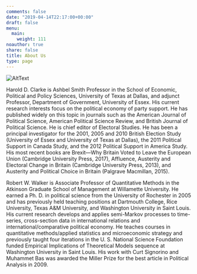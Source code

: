 ```yaml
---
comments: false
date: "2019-04-14T22:17:00+00:00"
draft: false
menu:
  main:
    weight: 111
noauthor: true
share: false
title: About Us
type: page
---
```


![AltText](/img/HLogo.jpg)

Harold D. Clarke is Ashbel Smith Professor in the School of Economic, Political and Policy Sciences, University of Texas at Dallas, and adjunct Professor, Department of Government, University of Essex. His current research interests focus on the political economy of party support. He has published widely on this topic in journals such as the American Journal of Political Science, American Political Science Review, and British Journal of Political Science. He is chief editor of Electoral Studies. He has been a principal investigator for the 2001, 2005 and 2010 British Election Study (University of Essex and University of Texas at Dallas), the 2011 Political Support in Canada Study, and the 2012 Political Support in America Study. His most recent books are Brexit—Why Britain Voted to Leave the European Union (Cambridge University Press, 2017), Affluence, Austerity and Electoral Change in Britain (Cambridge University Press, 2013), and Austerity and Political Choice in Britain (Palgrave Macmillan, 2015).

Robert W. Walker is Associate Professor of Quantitative Methods in the Atkinson Graduate School of Management at Willamette University. He earned a Ph. D. in political science from the University of Rochester in 2005 and has previously held teaching positions at Dartmouth College, Rice University, Texas A&M University, and Washington University in Saint Louis. His current research develops and applies semi-Markov processes to time-series, cross-section data in international relations and international/comparative political economy. He teaches courses in quantitative methods/applied statistics and microeconomic strategy and previously taught four iterations in the U. S. National Science Foundation funded Empirical Implications of Theoretical Models sequence at Washington University in Saint Louis.  His work with Curt Signorino and Muhammet Bas was awarded the Miller Prize for the best article in Political Analysis in 2009.